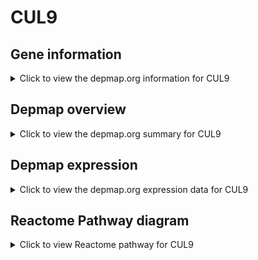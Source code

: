 <h1>CUL9</h1>

<h2>Gene information</h2>
<details>
  <summary>Click to view the depmap.org information for CUL9</summary>
  <iframe src="https://depmap.org/portal/gene/CUL9?tab=about" style="border:none;width:100%;height:800px"></iframe>
</details>

<h2>Depmap overview</h2>
<details>
  <summary>Click to view the depmap.org summary for CUL9</summary>
  <iframe src="https://depmap.org/portal/gene/CUL9?tab=overview" style="border:none;width:100%;height:800px"></iframe>
</details>

<h2>Depmap expression</h2>
<details>
  <summary>Click to view the depmap.org expression data for CUL9</summary>
  <iframe src="https://depmap.org/portal/gene/CUL9?tab=characterization" style="border:none;width:100%;height:800px"></iframe>
</details>



<h2>Reactome Pathway diagram</h2>
<details>
  <summary>Click to view Reactome pathway for CUL9</summary>
  <p>Neddylation</p>
  <iframe src="https://reactome.org/PathwayBrowser/#/R-HSA-8951664" style="border:none;width:100%;height:800px"></iframe>
</details>




